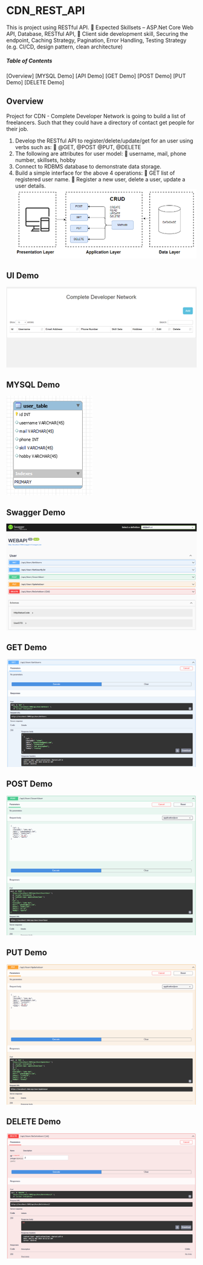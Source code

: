 # CDN_REST_API
This is project using RESTful API.
 Expected Skillsets – ASP.Net Core Web API, Database, RESTful API,
 Client side development skill, Securing the endpoint, Caching Strategy, Pagination, Error
Handling, Testing Strategy (e.g. CI/CD, design pattern, clean architecture)
##### Table of Contents  
[Overview]
[MYSQL Demo] 
[API Demo] 
[GET Demo] 
[POST Demo] 
[PUT Demo]
[DELETE Demo]
  

## Overview
Project for CDN - Complete Developer Network is going to build a list of freelancers.
Such that they could have a directory of contact get people for their job.
1. Develop the RESTful API to register/delete/update/get for an user using verbs such as:
 @GET, @POST @PUT, @DELETE
2. The following are attributes for user model:
 username, mail, phone number, skillsets, hobby
3. Connect to RDBMS database to demonstrate data storage.
4. Build a simple interface for the above 4 operations:
 GET list of registered user name.
 Register a new user, delete a user, update a user details.
![alt text](img/overview.PNG)

## UI Demo
![alt text](img/ui.PNG)
## MYSQL Demo
![alt text](img/database.png)
## Swagger Demo
![alt text](img/swagger.png)
## GET Demo
![alt text](img/test.PNG)
## POST Demo
![alt text](img/test2.PNG)
## PUT Demo
![alt text](img/test3.PNG)
## DELETE Demo
![alt text](img/test4.PNG)

